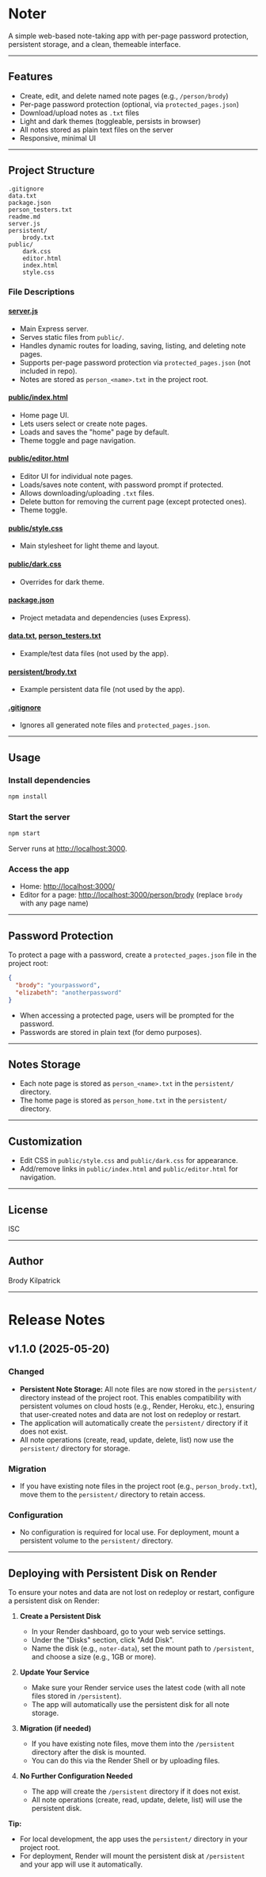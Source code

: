 # Noter

A simple web-based note-taking app with per-page password protection, persistent storage, and a clean, themeable interface.

---

## Features

- Create, edit, and delete named note pages (e.g., `/person/brody`)
- Per-page password protection (optional, via `protected_pages.json`)
- Download/upload notes as `.txt` files
- Light and dark themes (toggleable, persists in browser)
- All notes stored as plain text files on the server
- Responsive, minimal UI

---

## Project Structure

```
.gitignore
data.txt
package.json
person_testers.txt
readme.md
server.js
persistent/
    brody.txt
public/
    dark.css
    editor.html
    index.html
    style.css
```

### File Descriptions

#### [server.js](server.js)
- Main Express server.
- Serves static files from `public/`.
- Handles dynamic routes for loading, saving, listing, and deleting note pages.
- Supports per-page password protection via `protected_pages.json` (not included in repo).
- Notes are stored as `person_<name>.txt` in the project root.

#### [public/index.html](public/index.html)
- Home page UI.
- Lets users select or create note pages.
- Loads and saves the "home" page by default.
- Theme toggle and page navigation.

#### [public/editor.html](public/editor.html)
- Editor UI for individual note pages.
- Loads/saves note content, with password prompt if protected.
- Allows downloading/uploading `.txt` files.
- Delete button for removing the current page (except protected ones).
- Theme toggle.

#### [public/style.css](public/style.css)
- Main stylesheet for light theme and layout.

#### [public/dark.css](public/dark.css)
- Overrides for dark theme.

#### [package.json](package.json)
- Project metadata and dependencies (uses Express).

#### [data.txt](data.txt), [person_testers.txt](person_testers.txt)
- Example/test data files (not used by the app).

#### [persistent/brody.txt](persistent/brody.txt)
- Example persistent data file (not used by the app).

#### [.gitignore](.gitignore)
- Ignores all generated note files and `protected_pages.json`.

---

## Usage

### Install dependencies

```sh
npm install
```

### Start the server

```sh
npm start
```

Server runs at [http://localhost:3000](http://localhost:3000).

### Access the app

- Home: [http://localhost:3000/](http://localhost:3000/)
- Editor for a page: [http://localhost:3000/person/brody](http://localhost:3000/person/brody) (replace `brody` with any page name)

---

## Password Protection

To protect a page with a password, create a `protected_pages.json` file in the project root:

```json
{
  "brody": "yourpassword",
  "elizabeth": "anotherpassword"
}
```

- When accessing a protected page, users will be prompted for the password.
- Passwords are stored in plain text (for demo purposes).

---

## Notes Storage

- Each note page is stored as `person_<name>.txt` in the `persistent/` directory.
- The home page is stored as `person_home.txt` in the `persistent/` directory.

---

## Customization

- Edit CSS in `public/style.css` and `public/dark.css` for appearance.
- Add/remove links in `public/index.html` and `public/editor.html` for navigation.

---

## License

ISC

---

## Author

Brody Kilpatrick

---

# Release Notes

## v1.1.0 (2025-05-20)

### Changed
- **Persistent Note Storage:** All note files are now stored in the `persistent/` directory instead of the project root. This enables compatibility with persistent volumes on cloud hosts (e.g., Render, Heroku, etc.), ensuring that user-created notes and data are not lost on redeploy or restart.
- The application will automatically create the `persistent/` directory if it does not exist.
- All note operations (create, read, update, delete, list) now use the `persistent/` directory for storage.

### Migration
- If you have existing note files in the project root (e.g., `person_brody.txt`), move them to the `persistent/` directory to retain access.

### Configuration
- No configuration is required for local use. For deployment, mount a persistent volume to the `persistent/` directory.

---

## Deploying with Persistent Disk on Render

To ensure your notes and data are not lost on redeploy or restart, configure a persistent disk on Render:

1. **Create a Persistent Disk**
   - In your Render dashboard, go to your web service settings.
   - Under the "Disks" section, click "Add Disk".
   - Name the disk (e.g., `noter-data`), set the mount path to `/persistent`, and choose a size (e.g., 1GB or more).

2. **Update Your Service**
   - Make sure your Render service uses the latest code (with all note files stored in `/persistent`).
   - The app will automatically use the persistent disk for all note storage.

3. **Migration (if needed)**
   - If you have existing note files, move them into the `/persistent` directory after the disk is mounted.
   - You can do this via the Render Shell or by uploading files.

4. **No Further Configuration Needed**
   - The app will create the `/persistent` directory if it does not exist.
   - All note operations (create, read, update, delete, list) will use the persistent disk.

**Tip:**
- For local development, the app uses the `persistent/` directory in your project root.
- For deployment, Render will mount the persistent disk at `/persistent` and your app will use it automatically.
